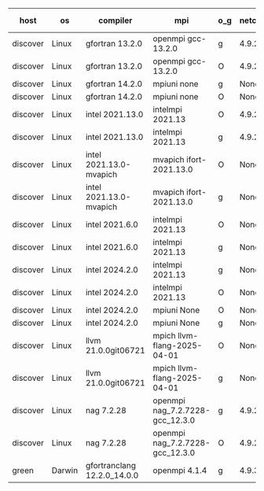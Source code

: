 

| host     | os       | compiler                              | mpi                      | o_g        | netcdf        | build       | u_pass          | u_fail          | s_pass            | s_fail            | e_pass             | e_fail             | nuopc_pass       | nuopc_fail       | artifacts link          |
|----------|----------|---------------------------------------|--------------------------|------------|---------------|-------------|-----------------|-----------------|-------------------|-------------------|--------------------|--------------------|------------------|------------------|-------------------------|
| discover | Linux | gfortran 13.2.0 | openmpi gcc-13.2.0  | g | 4.9.2  | PASS | None | None | None | None | None | None | None | None | <a href="https://github.com/esmf-org/esmf-test-artifacts/tree/aa40e930dddfbd95a07614bf173e5dff2f586e25/develop/gfortran/13.2.0/g/openmpi/gcc-13.2.0" target="_blank">aa40e93</a> | 
| discover | Linux | gfortran 13.2.0 | openmpi gcc-13.2.0  | O | 4.9.2  | PASS | None | None | None | None | None | None | None | None | <a href="https://github.com/esmf-org/esmf-test-artifacts/tree/7d6d05d3dfe28edd1e0301820c2bb9fe34b73e59/develop/gfortran/13.2.0/O/openmpi/gcc-13.2.0" target="_blank">7d6d05d</a> | 
| discover | Linux | gfortran 14.2.0 | mpiuni none  | g | None  | PASS | None | None | None | None | None | None | None | None | <a href="https://github.com/esmf-org/esmf-test-artifacts/tree/aef0cdd20d5097ef300136524faa39c0387b10b8/develop/gfortran/14.2.0/g/mpiuni/none" target="_blank">aef0cdd</a> | 
| discover | Linux | gfortran 14.2.0 | mpiuni none  | O | None  | PASS | None | None | None | None | None | None | None | None | <a href="https://github.com/esmf-org/esmf-test-artifacts/tree/d86c98c6db7ef70ca8423f53a74e4e4db4a2fc0b/develop/gfortran/14.2.0/O/mpiuni/none" target="_blank">d86c98c</a> | 
| discover | Linux | intel 2021.13.0 | intelmpi 2021.13  | O | 4.9.2  | PASS | None | None | None | None | None | None | None | None | <a href="https://github.com/esmf-org/esmf-test-artifacts/tree/4ec61083e8b2455e661f3d33b290c67088ac47b3/develop/intel/2021.13.0/O/intelmpi/2021.13" target="_blank">4ec6108</a> | 
| discover | Linux | intel 2021.13.0 | intelmpi 2021.13  | g | 4.9.2  | PASS | None | None | None | None | None | None | None | None | <a href="https://github.com/esmf-org/esmf-test-artifacts/tree/72d6e323cc0dab7664c5e066c5e017bd2fdc356a/develop/intel/2021.13.0/g/intelmpi/2021.13" target="_blank">72d6e32</a> | 
| discover | Linux | intel 2021.13.0-mvapich | mvapich ifort-2021.13.0  | O | None  | PASS | None | None | None | None | None | None | None | None | <a href="https://github.com/esmf-org/esmf-test-artifacts/tree/a3b19fe3b34b60270746be556a406f6c4d5d9981/develop/intel/2021.13.0-mvapich/O/mvapich/ifort-2021.13.0" target="_blank">a3b19fe</a> | 
| discover | Linux | intel 2021.13.0-mvapich | mvapich ifort-2021.13.0  | g | None  | PASS | None | None | None | None | None | None | None | None | <a href="https://github.com/esmf-org/esmf-test-artifacts/tree/df8cb3b8904791ba746662a0ef0e053c21984076/develop/intel/2021.13.0-mvapich/g/mvapich/ifort-2021.13.0" target="_blank">df8cb3b</a> | 
| discover | Linux | intel 2021.6.0 | intelmpi 2021.13  | O | None  | PASS | None | None | None | None | None | None | None | None | <a href="https://github.com/esmf-org/esmf-test-artifacts/tree/14ceb5f95c5cedeb064eeb343b91e5f44f54ac19/develop/intel/2021.6.0/O/intelmpi/2021.13" target="_blank">14ceb5f</a> | 
| discover | Linux | intel 2021.6.0 | intelmpi 2021.13  | g | None  | PASS | None | None | None | None | None | None | None | None | <a href="https://github.com/esmf-org/esmf-test-artifacts/tree/74079ae55275e997345146567f3924c129c96a02/develop/intel/2021.6.0/g/intelmpi/2021.13" target="_blank">74079ae</a> | 
| discover | Linux | intel 2024.2.0 | intelmpi 2021.13  | g | None  | PASS | None | None | None | None | None | None | None | None | <a href="https://github.com/esmf-org/esmf-test-artifacts/tree/aef3c353fcc8bd98aefb5f0f017dce92a3d3e96b/develop/intel/2024.2.0/g/intelmpi/2021.13" target="_blank">aef3c35</a> | 
| discover | Linux | intel 2024.2.0 | intelmpi 2021.13  | O | None  | PASS | None | None | None | None | None | None | None | None | <a href="https://github.com/esmf-org/esmf-test-artifacts/tree/0c59e0d4b84ec8e9f6bffb51e8b10ad23e57b08c/develop/intel/2024.2.0/O/intelmpi/2021.13" target="_blank">0c59e0d</a> | 
| discover | Linux | intel 2024.2.0 | mpiuni None  | O | None  | PASS | None | None | None | None | None | None | None | None | <a href="https://github.com/esmf-org/esmf-test-artifacts/tree/2f556c9893f5b43036aa7d3e92f70799a9cc2156/develop/intel/2024.2.0/O/mpiuni/None" target="_blank">2f556c9</a> | 
| discover | Linux | intel 2024.2.0 | mpiuni None  | g | None  | PASS | None | None | None | None | None | None | None | None | <a href="https://github.com/esmf-org/esmf-test-artifacts/tree/af6428f430d61778fdd5d54a82b9be9d91029eb0/develop/intel/2024.2.0/g/mpiuni/None" target="_blank">af6428f</a> | 
| discover | Linux | llvm 21.0.0git06721 | mpich llvm-flang-2025-04-01  | O | None  | PASS | None | None | None | None | None | None | None | None | <a href="https://github.com/esmf-org/esmf-test-artifacts/tree/967d46059e53bcc11bf06794ebf084ebcea11395/develop/llvm/21.0.0git06721/O/mpich/llvm-flang-2025-04-01" target="_blank">967d460</a> | 
| discover | Linux | llvm 21.0.0git06721 | mpich llvm-flang-2025-04-01  | g | None  | PASS | None | None | None | None | None | None | None | None | <a href="https://github.com/esmf-org/esmf-test-artifacts/tree/07cd65cf7a3e84af5534740022a9b753b61c292c/develop/llvm/21.0.0git06721/g/mpich/llvm-flang-2025-04-01" target="_blank">07cd65c</a> | 
| discover | Linux | nag 7.2.28 | openmpi nag_7.2.7228-gcc_12.3.0  | g | 4.9.2  | PASS | None | None | None | None | None | None | None | None | <a href="https://github.com/esmf-org/esmf-test-artifacts/tree/f30a4469ef10d66ab3b4c3124634e7a7fe6ef54b/develop/nag/7.2.28/g/openmpi/nag_7.2.7228-gcc_12.3.0" target="_blank">f30a446</a> | 
| discover | Linux | nag 7.2.28 | openmpi nag_7.2.7228-gcc_12.3.0  | O | 4.9.2  | PASS | None | None | None | None | None | None | None | None | <a href="https://github.com/esmf-org/esmf-test-artifacts/tree/6ebb2801a8ca4dc16ff67ecb19352ce19f3c6e67/develop/nag/7.2.28/O/openmpi/nag_7.2.7228-gcc_12.3.0" target="_blank">6ebb280</a> | 
| green | Darwin | gfortranclang 12.2.0_14.0.0 | openmpi 4.1.4  | g | 4.9.3  | PASS | None | None | None | None | None | None | None | None | <a href="https://github.com/esmf-org/esmf-test-artifacts/tree/f97f8cb73317364c63918231560b8a097a61c841/develop/gfortranclang/12.2.0_14.0.0/g/openmpi/4.1.4" target="_blank">f97f8cb</a> | 
